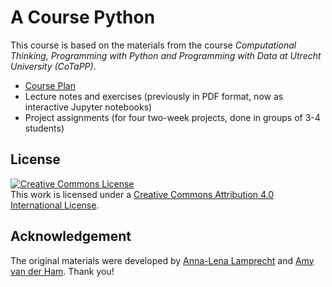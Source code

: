 # A Course Python

This course is based on the materials from the course _Computational Thinking, Programming with Python and Programming with Data at Utrecht University (CoTaPP)_.

* [Course Plan](./courseplan.md)
* Lecture notes and exercises (previously in PDF format, now as interactive Jupyter notebooks)
* Project assignments (for four two-week projects, done in groups of 3-4 students)

## License
<a rel="license" href="http://creativecommons.org/licenses/by/4.0/"><img alt="Creative Commons License" style="border-width:0" src="https://i.creativecommons.org/l/by/4.0/88x31.png" /></a><br />This work is licensed under a <a rel="license" href="http://creativecommons.org/licenses/by/4.0/">Creative Commons Attribution 4.0 International License</a>.

## Acknowledgement

The original materials were developed by [Anna-Lena Lamprecht](https://github.com/annalenalamprecht) and [Amy van der Ham](https://github.com/amyvdham). Thank you!
